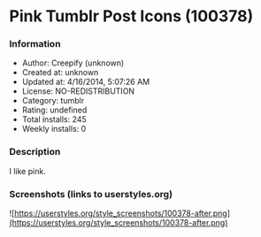 # Pink Tumblr Post Icons (100378)

### Information
- Author: Creepify (unknown)
- Created at: unknown
- Updated at: 4/16/2014, 5:07:26 AM
- License: NO-REDISTRIBUTION
- Category: tumblr
- Rating: undefined
- Total installs: 245
- Weekly installs: 0


### Description
I like pink.


### Screenshots (links to userstyles.org)
![https://userstyles.org/style_screenshots/100378-after.png](https://userstyles.org/style_screenshots/100378-after.png)


